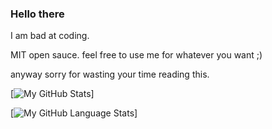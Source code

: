 ### Hello there ###

I am bad at coding.

MIT open sauce. feel free to use me for whatever you want ;)

anyway sorry for wasting your time reading this.

[![My GitHub Stats](https://github-readme-stats.vercel.app/api/?username=ChrstnCrrnd&count_private=true&theme=tokyonight&showicons=true)]

[![My GitHub Language Stats](https://github-readme-stats.vercel.app/api/top-langs/?username=Chrstncrrnd&langs_count=5&theme=tokyonight)]
